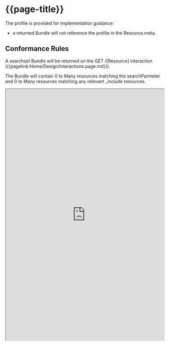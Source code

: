 # {{page-title}}

The profile is provided for implementation guidance:
- a returned Bundle will not reference the profile in the Resource.meta.

## Conformance Rules

A searchset Bundle will be returned on the GET /[Resource] interaction ({{pagelink:Home/Design/Interactions.page.md}}). 

The Bundle will contain 0 to Many resources matching the searchParmeter and 0 to Many resources matching any relevant _include resources.



<iframe src="https://simplifier.net/guide/UKCoreImplementationGuideAssetsinDevelopment/Home/ProfilesandExtensions/ProfileUKCore-Bundle?version=current" height="800px" width="100%"></iframe>
